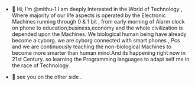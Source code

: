 - 👋 Hi, I’m @mithu-1
  I am deeply Interested in the World of Technology , Where majority of our life aspects is operated by the Electronic Machines running through 0 & 1 bit ,
  from early morning of Alarm clock on phone to education,business,economy and the whole civilization is depended upon the Machines. We biological human being have already become a cyborg.
  we are cyborg connected with smart phones , Pcs and we are continuously teaching the non-biological Machines to become more smarter than human mind.And its happening right now in 21st Century.
  so learning the Programming languages to adapt self me in the race of Technology.
  
- 👀 see you on the other side .


<!---
mithu-1/mithu-1 is a ✨ special ✨ repository because its `README.md` (this file) appears on your GitHub profile.
You can click the Preview link to take a look at your changes.
--->
